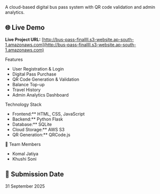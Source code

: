 
A cloud-based digital bus pass system with QR code validation and admin analytics.

## 🌐 Live Demo
**Live Project URL:** [http://bus-pass-finallll.s3-website.ap-south-1.amazonaws.com](http://bus-pass-finallll.s3-website.ap-south-1.amazonaws.com)

 Features
- User Registration & Login
- Digital Pass Purchase
- QR Code Generation & Validation
- Balance Top-up
- Travel History
- Admin Analytics Dashboard

 Technology Stack
- Frontend:** HTML, CSS, JavaScript
- Backend:** Python Flask
- Database:** SQLite
- Cloud Storage:** AWS S3
- QR Generation:** QRCode.js


👥 Team Members
- Komal Jatiya
- Khushi Soni

## 📅 Submission Date
 31 September 2025

